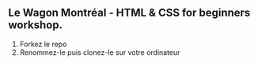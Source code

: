 ## Le Wagon Montréal - HTML & CSS for beginners workshop.

1. Forkez le repo
1. Renommez-le puis clonez-le sur votre ordinateur
